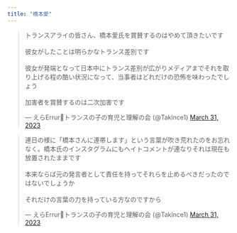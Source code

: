 ```yaml
---
title: "橋本愛"
---
```


<blockquote class="twitter-tweet"><p lang="ja" dir="ltr">トランスアライの皆さん、橋本愛氏を賞賛するのはやめて頂きたいです<br><br>彼女がしたことは明らかなトランス差別です<br><br>彼女が発端となって日本中にトランス差別が広がりメディアまでそれを取り上げる程の酷い状況になって、当事者はどれだけの恐怖を味わったでしょう<br><br>加害者を賞賛するのは二次加害です</p>&mdash; えらErrur🌱トランスの子の育児と理解の会 (@Taklnce1) <a href="https://twitter.com/Taklnce1/status/1641660291170836480?ref_src=twsrc%5Etfw">March 31, 2023</a></blockquote> <script async src="https://platform.twitter.com/widgets.js" charset="utf-8"></script> 

<blockquote class="twitter-tweet"><p lang="ja" dir="ltr">連日の様に「橋本さんに連帯します」という言葉が吹き荒れたのをお忘れなく。橋本氏のインスタグラムにもヘイトコメントが連なりそれは現在も放置されたままです<br><br>本来ならば元の発言者として責任を持ってそれらを止めるべきだったのではないでしょうか<br><br>それだけの言葉の力を持っている方なのですから</p>&mdash; えらErrur🌱トランスの子の育児と理解の会 (@Taklnce1) <a href="https://twitter.com/Taklnce1/status/1641668007079587840?ref_src=twsrc%5Etfw">March 31, 2023</a></blockquote> <script async src="https://platform.twitter.com/widgets.js" charset="utf-8"></script> 